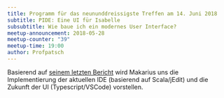 ```yaml
---
title: Programm für das neununddreissigste Treffen am 14. Juni 2018
subtitle: PIDE: Eine UI für Isabelle
subsubtitle: Wie baue ich ein modernes User Interface?
meetup-announcement: 2018-05-28
meetup-counter: "39"
meetup-time: 19:00
author: Profpatsch
---
```


Basierend auf
[seinem letzten Bericht](https://sketis.net/wp-content/uploads/2018/05/isabelle-jedit-fide2018.pdf)
wird Makarius uns die Implementierung der aktuellen IDE
(basierend auf Scala/jEdit) und die Zukunft der UI
(Typescript/VSCode) vorstellen.

